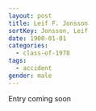 ```yaml
---
layout: post
title: Leif F. Jonsson
sortKey: Jonsson, Leif
date: 1900-01-01
categories:
  - class-of-1978
tags:
  - accident
gender: male
---
```

E﻿ntry coming soon